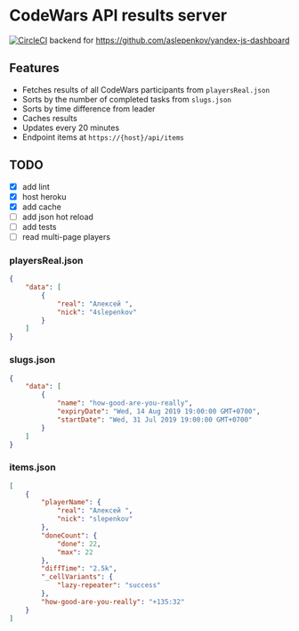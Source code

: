 # CodeWars API results server
[![CircleCI](https://circleci.com/gh/aslepenkov/codewars-results-server/tree/master.svg?style=svg)](https://circleci.com/gh/aslepenkov/codewars-results-server/tree/master)
backend for https://github.com/aslepenkov/yandex-js-dashboard

## Features

-   Fetches results of all CodeWars participants from `playersReal.json`
-   Sorts by the number of completed tasks from `slugs.json`
-   Sorts by time difference from leader
-   Caches results
-   Updates every 20 minutes
-   Endpoint items at `https://{host}/api/items`

## TODO

-   [x] add lint
-   [x] host heroku
-   [x] add cache
-   [ ] add json hot reload
-   [ ] add tests
-   [ ] read multi-page players

### playersReal.json

```json
{
    "data": [
        {
            "real": "Алексей ",
            "nick": "4slepenkov"
        }
    ]
}
```

### slugs.json

```json
{
    "data": [
        {
            "name": "how-good-are-you-really",
            "expiryDate": "Wed, 14 Aug 2019 19:00:00 GMT+0700",
            "startDate": "Wed, 31 Jul 2019 19:00:00 GMT+0700"
        }
    ]
}
```

### items.json

```json
[
    {
        "playerName": {
            "real": "Алексей ",
            "nick": "slepenkov"
        },
        "doneCount": {
            "done": 22,
            "max": 22
        },
        "diffTime": "2.5k",
        "_cellVariants": {
            "lazy-repeater": "success"
        },
        "how-good-are-you-really": "+135:32"
    }
]
```
